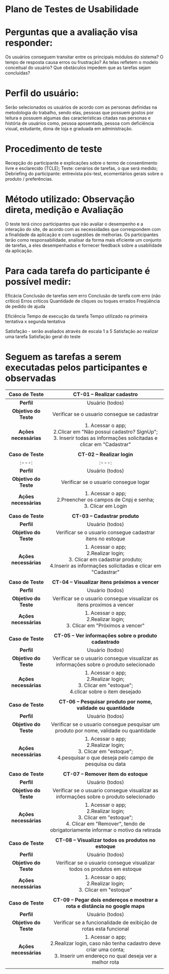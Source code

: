# Plano de Testes de Usabilidade

# Perguntas que a avaliação visa responder:
  Os usuários conseguem transitar entre os principais módulos do sistema?
  O tempo de resposta causa erros ou frustração?
  As telas refletem o modelo conceitual do usuário?
  Que obstáculos impedem que as tarefas sejam concluídas?
  
# Perfil do usuário:
Serão selecionados os usuários de acordo com as personas definidas na metodologia do trabalho, sendo elas, pessoas que possuem gostos por leitura e possuem algumas das características citadas nas personas e história de usuários como, pessoa aposentada, pessoa com deficiência visual, estudante, dona de loja e graduada em administração.

# Procedimento de teste
Recepção do participante e explicações sobre o termo de consentimento livre e esclarecido (TCLE);
Teste: cenários de tarefas, o que será medido;
Debriefing do participante: entrevista pós-test, ecomentários gerais sobre o produto / preferências.

# Método utilizado: Observação direta, medição e Avaliação
O teste terá cinco participantes que irão avaliar o desempenho e a interação do site, de acordo com as necessidades que correspondem com a finalidade da aplicação e com sugestões de melhorias.
Os participantes terão como responsabilidade, analisar da forma mais eficiente um conjunto de tarefas, a eles desempenhados e fornecer feedback sobre a usabilidade da aplicação.

# Para cada tarefa do participante é possível medir:
Eficácia
Conclusão de tarefas sem erro
Conclusão de tarefa com erro (não crítico)
Erros críticos
Quantidade de cliques ou toques errados
Freqüência de pedido de ajuda

Eficiência
Tempo de execução da tarefa
Tempo utilizado na primeira tentativa x segunda tentativa

Satisfação - serão avaliados através de escala 1 a 5
Satisfação ao realizar uma tarefa
Satisfação geral do teste

# Seguem as tarefas a serem executadas pelos participantes e observadas

| **Caso de Teste** 	| **CT-01 – Realizar cadastro** 	|
|:---:	|:---:	|
| **Perfil** 	| Usuário (todos)	|
| **Objetivo do Teste** 	| Verificar se o usuario consegue se cadastrar	|
| **Ações necessárias** 	| 1. Acessar o app;<br>2.Clicar em "Não possui cadastro? SignUp";<br>3. Inserir todas as informações solicitadas e clicar em "Cadastrar"|
|  	|  	|
| **Caso de Teste** 	| **CT-02 – Realizar login** 	|
|:---:	|:---:	|
| **Perfil** 	| Usuário (todos)	|
| **Objetivo do Teste** 	| Verificar se o usuario consegue logar	|
| **Ações necessárias** 	| 1. Acessar o app;<br>2.Preencher os campos de Cnpj e senha;<br>3. Clicar em Login|
|  	|  	|
| **Caso de Teste** 	| **CT-03 – Cadastrar produto** 	|
| **Perfil** 	| Usuário (todos)	|
| **Objetivo do Teste** 	| Verificar se o usuario consegue cadastrar itens no estoque	|
| **Ações necessárias** 	| 1. Acessar o app;<br>2.Realizar login;<br>3. Clicar em cadastrar produto;<br>4.Inserir as informações solicitadas e clicar em "Cadastrar"|
|  	|  	|
| **Caso de Teste** 	| **CT-04 – Visualizar itens próximos a vencer** 	|
| **Perfil** 	| Usuário (todos)	|
| **Objetivo do Teste** 	| Verificar se o usuario consegue visualizar os itens proximos a vencer	|
| **Ações necessárias** 	| 1. Acessar o app;<br>2.Realizar login;<br>3. Clicar em "Próximos a vencer"|
|  	|  	|
| **Caso de Teste** 	| **CT-05 – Ver informações sobre o produto cadastrado** 	|
| **Perfil** 	| Usuário (todos)	|
| **Objetivo do Teste** 	| Verificar se o usuario consegue visualizar as informações sobre o produto selecionado	|
| **Ações necessárias** 	| 1. Acessar o app;<br>2.Realizar login;<br>3. Clicar em "estoque";<br>4.clicar sobre o item desejado|
|  	|  	|
| **Caso de Teste** 	| **CT-06 – Pesquisar produto por nome, validade ou quantidade** 	|
| **Perfil** 	| Usuário (todos)	|
| **Objetivo do Teste** 	| Verificar se o usuario consegue pesquisar um produto por nome, validade ou quantidade	|
| **Ações necessárias** 	| 1. Acessar o app;<br>2.Realizar login;<br>3. Clicar em "estoque";<br>4.pesquisar o que deseja pelo campo de pesquisa ou data |
|  	|  	|
| **Caso de Teste** 	| **CT-07 – Remover item do estoque** 	|
| **Perfil** 	| Usuário (todos)	|
| **Objetivo do Teste** 	| Verificar se o usuario consegue visualizar as informações sobre o produto selecionado	|
| **Ações necessárias** 	| 1. Acessar o app;<br>2.Realizar login;<br>3. Clicar em "estoque";<br>4. Clicar em "Remover", tendo de obrigatoriamente informar o motivo da retirada|
|  	|  	|
| **Caso de Teste** 	| **CT-08 – Visualizar todos os produtos no estoque** 	|
| **Perfil** 	| Usuário (todos)	|
| **Objetivo do Teste** 	| Verificar se o usuario consegue visualizar todos os produtos em estoque	|
| **Ações necessárias** 	| 1. Acessar o app;<br>2.Realizar login;<br>3. Clicar em "estoque" |
|  	|  	|
| **Caso de Teste** 	| **CT-09 – Pegar dois endereços e mostrar a rota e distância no google maps** 	|
| **Perfil** 	| Usuário (todos)	|
| **Objetivo do Teste** 	| Verificar se a funcionalidade de exibição de rotas esta funcional	|
| **Ações necessárias** 	| 1. Acessar o app;<br>2.Realizar login, caso não tenha cadastro deve criar uma conta;<br>3. Inserir um endereço no qual deseja ver a melhor rota|
|  	|  	|


